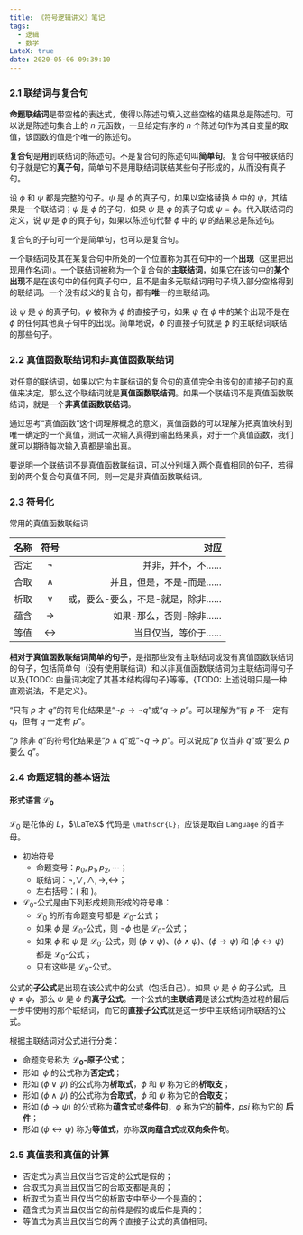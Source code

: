 ```yaml
---
title: 《符号逻辑讲义》笔记
tags:
  - 逻辑
  - 数学
LateX: true
date: 2020-05-06 09:39:10
---
```


### <span class="indianred">2.1</span> 联结词与复合句

**命题联结词**是带空格的表达式，使得以陈述句填入这些空格的结果总是陈述句。可以说是陈述句集合上的 $n$ 元函数，一旦给定有序的 $n$ 个陈述句作为其自变量的取值，该函数的值是个唯一的陈述句。

**复合句**是**用**到联结词的陈述句。不是复合句的陈述句叫**简单句**。复合句中被联结的句子就是它的**真子句**，简单句不是用联结词联结某些句子形成的，从而没有真子句。

设 $\phi$ 和 $\psi$ 都是完整的句子。$\psi$ 是 $\phi$ 的真子句，如果以空格替换 $\phi$ 中的 $\psi$，其结果是一个联结词；$\psi$ 是 $\phi$ 的子句，如果 $\psi$ 是 $\phi$ 的真子句或 $\psi = \phi$。代入联结词的定义，说 $\psi$ 是 $\phi$ 的真子句，如果以陈述句代替 $\phi$ 中的 $\psi$ 的结果总是陈述句。

复合句的子句可一个是简单句，也可以是复合句。

一个联结词及其在某复合句中所处的一个位置称为其在句中的一个**出现**（这里把出现用作名词）。一个联结词被称为一个复合句的**主联结词**，如果它在该句中的**某个出现**<span class="wavy">不是</span>在该句中的任何真子句中，且不是由多元联结词用句子填入部分空格得到的联结词。一个没有歧义的复合句，都有**唯一**的主联结词。

设 $\psi$ 是 $\phi$ 的真子句。$\psi$ 被称为 $\phi$ 的直接子句，如果 $\psi$ 在 $\phi$ 中的某个出现不是在 $\phi$ 的任何其他真子句中的出现。简单地说，$\phi$ 的直接子句就是 $\phi$ 的主联结词联结的那些句子。

### <span class="indianred">2.2</span> 真值函数联结词和非真值函数联结词

对任意的联结词，如果以它为主联结词的复合句的真值完全由该句的直接子句的真值来决定，那么这个联结词就是**真值函数联结词**。如果一个联结词不是真值函数联结词，就是一个**非真值函数联结词**。

通过思考“真值函数”这个词理解概念的意义，真值函数的可以理解为把真值映射到唯一确定的一个真值，测试一次输入真得到输出结果真，对于一个真值函数，我们就可以期待每次输入真都是输出真。

要说明一个联结词不是真值函数联结词，可以分别填入两个真值相同的句子，若得到的两个复合句真值不同，则一定是非真值函数联结词。

### <span class="indianred">2.3</span> 符号化

常用的真值函数联结词

| 名称 | 符号 | 对应 |
|:-----|:------:|------:|
|否定   |$\neg$     |并非，并不，不……    |
|合取   |$\wedge$     |并且，但是，不是-而是……    |
|析取   |$\vee$     |或，要么-要么，不是-就是，除非……|
|蕴含   |$\to$     |如果-那么，否则-除非……    |
|等值   |$\leftrightarrow$     |当且仅当，等价于……    |

**相对于真值函数联结词简单的句子**，是指那些<span class="wavy">没有主联结词</span>或<span class="wavy">没有真值函数联结词</span>的句子，包括简单句（没有使用联结词）和以非真值函数联结词为主联结词得句子以及{TODO: 由量词决定了其基本结构得句子}等等。{TODO: 上述说明只是一种直观说法，不是定义}。

“只有 $p$ 才 $q$”的符号化结果是“$\neg p \to \neg q$”或“$q \to p$”。可以理解为“有 $p$ 不一定有 $q$，但有 $q$ 一定有 $p$”。

“$p$ 除非 $q$”的符号化结果是“$p \wedge q$”或“$\neg q \to p$”。可以说成“$p$ 仅当非 $q$”或“要么 $p$ 要么 $q$”。

### <span class="indianred">2.4</span> 命题逻辑的基本语法

#### 形式语言 $\mathscr{L}_0$
$\mathscr{L}_0$ 是花体的 $L$，$\LaTeX$ 代码是 `\mathscr{L}`，应该是取自 `Language` 的首字母。

* 初始符号
  * 命题变号：$p_0, p_1, p_2, \cdots$；
  * 联结词：$\neg,\vee,\wedge,\to,\leftrightarrow$；
  * 左右括号：$($ 和 $)$。
* $\mathscr{L}_0$-公式是由下列形成规则形成的符号串：
  * $\mathscr{L}_0$ 的所有命题变号都是 $\mathscr{L}_0$-公式；
  * 如果 $\phi$ 是 $\mathscr{L}_0$-公式，则 $\neg \phi$ 也是 $\mathscr{L}_0$-公式；
  * 如果 $\phi$ 和 $\psi$ 是 $\mathscr{L}_0$-公式，则 $(\phi\vee\psi)$、$(\phi\wedge\psi)$、$(\phi\to\psi)$ 和 $(\phi\leftrightarrow\psi)$ 都是 $\mathscr{L}_0$-公式；
  * 只有这些是 $\mathscr{L}_0$-公式。

公式的**子公式**是出现在该公式中的公式（包括自己）。如果 $\psi$ 是 $\phi$ 的子公式，且 $\psi \neq \phi$，那么 $\psi$ 是 $\phi$ 的**真子公式**。一个公式的**主联结词**是该公式构造过程的最后一步中使用的那个联结词，而它的**直接子公式**就是这一步中主联结词所联结的公式。

根据主联结词对公式进行分类：
* 命题变号称为 **$\mathscr{L}_0$-原子公式**；
* 形如 $~\phi$ 的公式称为**否定式**；
* 形如 $(\phi \vee \psi)$ 的公式称为**析取式**，$\phi$ 和 $\psi$ 称为它的**析取支**；
* 形如 $(\phi \wedge \psi)$ 的公式称为**合取式**，$\phi$ 和 $\psi$ 称为它的**合取支**；
* 形如 $(\phi \to \psi)$ 的公式称为**蕴含式**或**条件句**，$\phi$ 称为它的**前件**，$psi$ 称为它的 **后件**；
* 形如 $(\phi \leftrightarrow \psi)$ 称为**等值式**，亦称**双向蕴含式**或**双向条件句**。

### <span class="indianred">2.5</span> 真值表和真值的计算

* 否定式为真当且仅当它否定的公式是假的；
* 合取式为真当且仅当它的合取支都是真的；
* 析取式为真当且仅当它的析取支中至少一个是真的；
* 蕴含式为真当且仅当它的前件是假的或后件是真的；
* 等值式为真当且仅当它的两个直接子公式的真值相同。